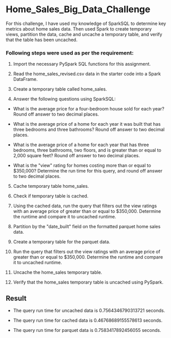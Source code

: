 # Home_Sales_Big_Data_Challenge

For this challenge, I have used my  knowledge of SparkSQL to determine key metrics about home sales data. Then used Spark to create temporary views, partition the data, cache and uncache a temporary table, and verify that the table has been uncached.

### Following steps were used as per the requirement:

1. Import the necessary PySpark SQL functions for this assignment.

2. Read the home_sales_revised.csv data in the starter code into a Spark DataFrame.



3. Create a temporary table called home_sales.

4. Answer the following questions using SparkSQL:

- What is the average price for a four-bedroom house sold for each year? Round off answer to two decimal places.



- What is the average price of a home for each year it was built that has three bedrooms and three bathrooms? Round off answer to two decimal places.



- What is the average price of a home for each year that has three bedrooms, three bathrooms, two floors, and is greater than or equal to 2,000 square feet? Round off answer to two decimal places.



- What is the "view" rating for homes costing more than or equal to $350,000? Determine the run time for this query, and round off answer to two decimal places.




5. Cache temporary table home_sales.

6. Check if temporary table is cached.

7. Using the cached data, run the query that filters out the view ratings with an average price of greater than or equal to $350,000. Determine the runtime and compare it to uncached runtime.





8. Partition by the "date_built" field on the formatted parquet home sales data.

9. Create a temporary table for the parquet data.

10. Run the query that filters out the view ratings with an average price of greater than or equal to $350,000. Determine the runtime and compare it to uncached runtime.




11. Uncache the home_sales temporary table.

12. Verify that the home_sales temporary table is uncached using PySpark.




## Result

- The query run time for uncached data is 0.7564346790313721 seconds.

- The query run time for cached data is 0.46768689155578613 seconds.

- The query run time for parquet data is 0.7583417892456055 seconds.


